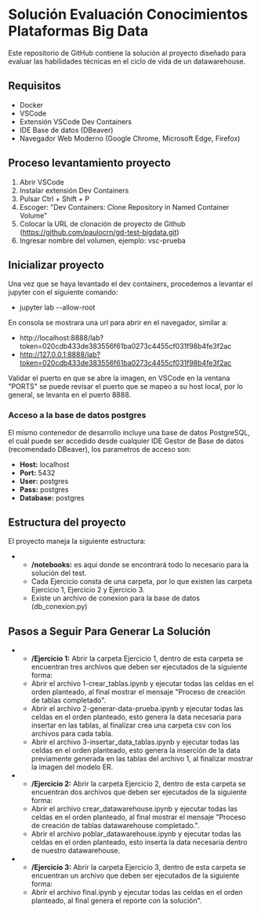 # Solución Evaluación Conocimientos Plataformas Big Data
Este repositorio de GitHub contiene la solución al proyecto diseñado para evaluar las habilidades técnicas en el ciclo de vida de un datawarehouse.

## Requisitos
- Docker
- VSCode
- Extensión VSCode Dev Containers
- IDE Base de datos (DBeaver)
- Navegador Web Moderno (Google Chrome, Microsoft Edge, Firefox)

## Proceso levantamiento proyecto
1. Abrir VSCode
2. Instalar extensión Dev Containers
3. Pulsar Ctrl + Shift + P
4. Escoger: "Dev Containers: Clone Repository in Named Container Volume" 
5. Colocar la URL de clonación de proyecto de Github (https://github.com/paulocrn/gd-test-bigdata.git)
6. Ingresar nombre del volumen, ejemplo: vsc-prueba

## Inicializar proyecto
Una vez que se haya levantado el dev containers, procedemos a levantar el jupyter con el siguiente comando:

- jupyter lab --allow-root

En consola se mostrara una url para abrir en el navegador, similar a:

- http://localhost:8888/lab?token=020cdb433de383556f61ba0273c4455cf031f98b4fe3f2ac
- http://127.0.0.1:8888/lab?token=020cdb433de383556f61ba0273c4455cf031f98b4fe3f2ac

Validar el puerto en que se abre la imagen, en VSCode en la ventana "PORTS" se puede revisar el puerto que se mapeo a su host local, por lo general, se levanta en el puerto 8888.

### Acceso a la base de datos postgres
El mismo contenedor de desarrollo incluye una base de datos PostgreSQL, el cuál puede ser accedido desde cualquier IDE Gestor de Base de datos (recomendado DBeaver), los parametros de acceso son:
- **Host:** localhost
- **Port:** 5432
- **User:** postgres
- **Pass:** postgres
- **Database:** postgres

## Estructura del proyecto
El proyecto maneja la siguiente estructura:

- - **/notebooks:** es aquí donde se encontrará todo lo necesario para la solución del test.
  - Cada Ejercicio consta de una carpeta, por lo que existen las carpeta Ejercicio 1, Ejercicio 2 y Ejercicio 3.
  - Existe un archivo de conexion para la base de datos (db_conexion.py)

## Pasos a Seguir Para Generar La Solución
- - **/Ejercicio 1:** Abrir la carpeta Ejercicio 1, dentro de esta carpeta se encuentran tres archivos que deben ser ejecutados de la siguiente forma:
  - Abrir el archivo 1-crear_tablas.ipynb y ejecutar todas las celdas en el orden planteado, al final mostrar el mensaje "Proceso de creación de tablas completado".
  - Abrir el archivo 2-generar-data-prueba.ipynb y ejecutar todas las celdas en el orden planteado, esto genera la data necesaria para insertar en las tablas, al finalizar crea una carpeta csv con los archivos para cada tabla.
  - Abrir el archivo 3-insertar_data_tablas.ipynb y ejecutar todas las celdas en el orden planteado, esto genera la inserción de la data previamente generada en las tablas del archivo 1, al finalizar mostrar la imagen del modelo ER.

- - **/Ejercicio 2:** Abrir la carpeta Ejercicio 2, dentro de esta carpeta se encuentran dos archivos que deben ser ejecutados de la siguiente forma:
  - Abrir el archivo crear_datawarehouse.ipynb y ejecutar todas las celdas en el orden planteado, al final mostrar el mensaje "Proceso de creación de tablas datawarehouse completado.".
  - Abrir el archivo poblar_datawarehouse.ipynb y ejecutar todas las celdas en el orden planteado, esto inserta la data necesaria dentro de nuestro datawarehouse.

- - **/Ejercicio 3:** Abrir la carpeta Ejercicio 3, dentro de esta carpeta se encuentran un archivo que deben ser ejecutados de la siguiente forma:
  - Abrir el archivo final.ipynb y ejecutar todas las celdas en el orden planteado, al final genera el reporte con la solución".
